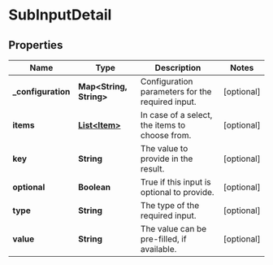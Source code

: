 

# SubInputDetail


## Properties

| Name | Type | Description | Notes |
|------------ | ------------- | ------------- | -------------|
|**_configuration** | **Map&lt;String, String&gt;** | Configuration parameters for the required input. |  [optional] |
|**items** | [**List&lt;Item&gt;**](Item.md) | In case of a select, the items to choose from. |  [optional] |
|**key** | **String** | The value to provide in the result. |  [optional] |
|**optional** | **Boolean** | True if this input is optional to provide. |  [optional] |
|**type** | **String** | The type of the required input. |  [optional] |
|**value** | **String** | The value can be pre-filled, if available. |  [optional] |




